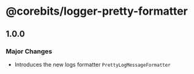# @corebits/logger-pretty-formatter

## 1.0.0

### Major Changes

- Introduces the new logs formatter `PrettyLogMessageFormatter`
